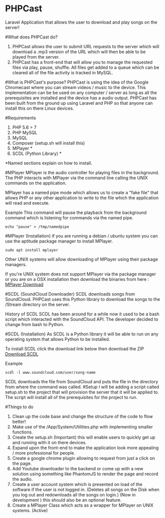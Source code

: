 # PHPCast
Laravel Application that allows the user to download and play songs on the server!

#What does PHPCast do?
1. PHPCast allows the user to submit URL 	requests to the server which will download a .mp3 version of the URL which will then be able to be played from the server.
2. PHPCast has a front-end that will allow you to manage the requested files via play, pause, shuffle. All files get added to a queue which can be cleared all of the file activity is tracked in MySQL.

#What is PHPCast's purpose?
PHPCast is using the idea of the Google Chromecast where you can stream videos / music to the device. This implementation can be  be used on any computer / server as long as all the prerequisites are installed and the device has a audio output. PHPCast has been built from the ground up using Laravel and PHP so that anyone can install this on there Linux devices.

#Requirements
1. PHP 5.6 > 7
2. PHP MySQL 
3. MySQL
4. Composer (setup.sh will install this)
5. MPlayer *
6. SCDL (Python Library) *

*Named sections explain on how to install.

#MPlayer
MPlayer is the audio controller for playing files in the background. The PHP interacts with MPlayer via the command line calling the UNIX commands on the application. 

MPlayer has a named pipe mode which allows us to create a "fake file" that allows PHP or any other application to write to the file which the application will read and execute.

Example
This command will pause the playback from the background command which is listening for commands via the named pipe.

	echo "pause" > /tmp/namedpipe


#MPlayer (Installation)
if you are running a debian / ubuntu system you can use the aptitude package manager to install MPlayer.

	sudo apt install mplayer

Other UNIX systems will allow downloading of MPlayer using their package managers.

If you're UNIX system does not support MPlayer via the package manager or you are on a OSX installation then download the binaries from here : [MPlayer Download](http://www.mplayerhq.hu/design7/dload.html) 

#SCDL (SoundCloud Downloader)
SCDL downloads songs from SoundCloud. PHPCast uses this Python library to download the songs to the /Stream directory on the server.

History of SCDL
SCDL has been around for a while now it used to be a bash script which interacted with the SoundCloud API. The developer decided to change from bash to Python.

#SCDL (Installation)
As SCDL is a Python library it will be able to run on any operating system that allows Python to be installed.

To install SCDL click the download link below then download the ZIP 
[Download SCDL](https://github.com/flyingrub/scdl)

Example 

	scdl -l www.soundcloud.com/user/song-name 

SCDL downloads  the file from SoundCloud and puts the file in the directory from where the command was called.
#Setup
I will be adding a script called setup.sh to the project that will provision the server that it will be applied to. The script will install all of the prerequisites for the project to run.

#Things to do
1. Clean up the code base and change the structure of the code to flow better!
2. Make use of the /App/System/Utilities.php with implementing smaller functions.
3. Create the setup.sh (Important) this will enable users to quickly get up and running with it on there devices.
4. Expand upon the front-end to make the application look more appealing / more professional for people.
5. Create a google chrome plugin allowing to request from just a click on the page.
6. Add Youtube downloader to the backend or come up with a new solution using something like PhantomJS to render the page and record the audio.
7. Create a user account system which is presented on load of the software if the user is not logged in. (Deletes all songs on the Disk when you log out and redownloads all the songs on login.) (Now in development ) this should also be an optional feature.
8. Create a MPlayer Class which acts as a wrapper for MPlayer on UNIX systems. (Active)
